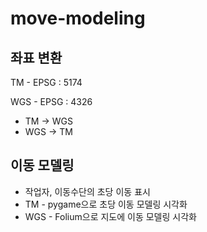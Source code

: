 # move-modeling

## 좌표 변환

TM - EPSG : 5174

WGS - EPSG : 4326

- TM → WGS
- WGS → TM

## 이동 모델링

- 작업자, 이동수단의 초당 이동 표시
- TM - pygame으로 초당 이동 모델링 시각화
- WGS - Folium으로 지도에 이동 모델링 시각화